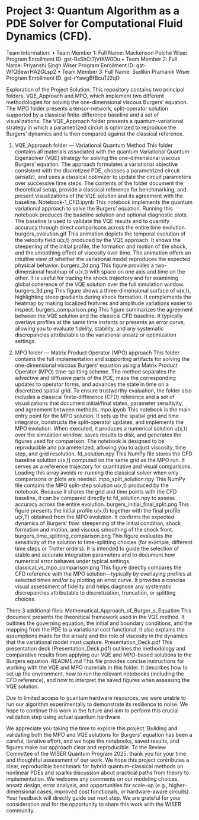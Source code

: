 # Project 3: Quantum Algorithm as a PDE Solver for Computational Fluid Dynamics (CFD).

Team Information:
•	Team Member 1:
Full Name: Mackenson Polché
Wiser Program Enrollment ID: gst-RsShCt7jVtKW0Du
•	Team Member 2:
Full Name: Priyanshi Singh
Wiser Program Enrollment ID: gst-WfQBewrHA2GLsp2
•	Team Member 3:
Full Name: Sudikin Pramanik
Wiser Program Enrollment ID: gst-rYawgBfBcuTJ2qD 

Exploration of the Project Solution.
This repository contains two principal folders, VQE_Approach and MPO, which implement two different methodologies for solving the one-dimensional viscous Burgers’ equation. The MPO folder presents a tensor-network, split-operator solution supported by a classical finite-difference baseline and a set of visualizations. The VQE_Approach folder presents a quantum-variational strategy in which a parametrized circuit is optimized to reproduce the Burgers’ dynamics and is then compared against the classical reference.
1)	VQE_Approach folder — Variational Quantum Method
This folder contains all materials associated with the quantum Variational Quantum Eigensolver (VQE) strategy for solving the one-dimensional viscous Burgers’ equation. The approach formulates a variational objective consistent with the discretized PDE, chooses a parametrized circuit (ansatz), and uses a classical optimizer to update the circuit parameters over successive time steps. The contents of the folder document the theoretical setup, provide a classical reference for benchmarking, and present visualizations of the VQE solution and its agreement with the baseline.
Notebook-1_CFD.ipynb
This notebook implements the quantum variational approach to solve the Burgers’ equation. Running this notebook produces the baseline solution and optional diagnostic plots. The baseline is used to validate the VQE results and to quantify accuracy through direct comparisons across the entire time evolution.
burgers_evolution.gif
This animation depicts the temporal evolution of the velocity field u(x,t) produced by the VQE approach. It shows the steepening of the initial profile, the formation and motion of the shock, and the smoothing effect of viscosity over time. The animation offers an intuitive view of whether the variational model reproduces the expected physical behavior.
burgers_2d.png
This figure provides a two-dimensional heatmap of u(x,t) with space on one axis and time on the other. It is useful for tracing the shock trajectory and for examining global coherence of the VQE solution over the full simulation window.
burgers_3d.png
This figure shows a three-dimensional surface of u(x,t), highlighting steep gradients during shock formation. It complements the heatmap by making localized features and amplitude variations easier to inspect.
burgers_comparison.png
This figure summarizes the agreement between the VQE solution and the classical CFD baseline. It typically overlays profiles at the same time instants or presents an error curve, allowing you to evaluate fidelity, stability, and any systematic discrepancies attributable to the variational ansatz or optimization settings.

2)	MPO folder — Matrix Product Operator (MPO) approach
This folder contains the full implementation and supporting artifacts for solving the one-dimensional viscous Burgers’ equation using a Matrix Product Operator (MPO) time-splitting scheme. The method separates the advective and diffusive parts of the PDE, maps the corresponding updates to operator forms, and advances the state in time on a discretized spatial grid. To ensure trustworthy evaluation, the folder also includes a classical finite-difference (CFD) reference and a set of visualizations that document initial/final states, parameter sensitivity, and agreement between methods.
mpo.ipynb
This notebook is the main entry point for the MPO solution. It sets up the spatial grid and time integrator, constructs the split-operator updates, and implements the MPO evolution. When executed, it produces a numerical solution u(x,t) over the simulation window, saves results to disk, and generates the figures used for comparison. The notebook is designed to be reproducible and parameterized, allowing you to adjust viscosity, time step, and grid resolution.
fd_solution.npy
This NumPy file stores the CFD baseline solution u(x,t) computed on the same grid as the MPO run. It serves as a reference trajectory for quantitative and visual comparisons. Loading this array avoids re-running the classical solver when only comparisons or plots are needed.
mpo_split_solution.npy
This NumPy file contains the MPO split-step solution u(x,t) produced by the notebook. Because it shares the grid and time points with the CFD baseline, it can be compared directly to fd_solution.npy to assess accuracy across the entire evolution.
burgers_initial_final_split.png
This figure presents the initial profile u(x,0) together with the final profile u(x,T) obtained from the MPO evolution. It confirms the expected dynamics of Burgers’ flow: steepening of the initial condition, shock formation and motion, and viscous smoothing of the shock front.
burgers_time_splitting_comparison.png
This figure evaluates the sensitivity of the solution to time-splitting choices (for example, different time steps or Trotter orders). It is intended to guide the selection of stable and accurate integration parameters and to document how numerical error behaves under typical settings.
classical_vs_mpo_comparison.png
This figure directly compares the CFD reference with the MPO solution—typically by overlaying profiles at selected times and/or by plotting an error curve. It provides a concise visual assessment of fidelity and helps diagnose any systematic discrepancies attributable to discretization, truncation, or splitting choices.



There 3 additional files: 
Mathematical_Approach_of_Burger_s_Equation
This document presents the theoretical framework used in the VQE method. It outlines the governing equation, the initial and boundary conditions, and the mapping from the PDE to a variational cost functional. It also explains the assumptions made for the ansatz and the role of viscosity in the dynamics that the variational model must capture.
Presentation_Deck.pdf
This presentation deck (Presentation_Deck.pdf) outlines the methodology and comparative results from applying our VQE and MPO-based solutions to the Burgers equation.
README.md
This file provides concise instructions for working with the VQE and MPO materials in this folder. It describes how to set up the environment, how to run the relevant notebooks (including the CFD reference), and how to interpret the saved figures when assessing the VQE solution.

Due to limited access to quantum hardware resources, we were unable to run our algorithm experimentally to demonstrate its resilience to noise. We hope to continue this work in the future and aim to perform this crucial validation step using actual quantum hardware.

We appreciate you taking the time to explore this project. Building and validating both the MPO and VQE solutions for Burgers’ equation has been a careful, iterative effort, and we hope the notebooks, saved results, and figures make our approach clear and reproducible.
To the Review Committee of the WISER Quantum Program 2025: thank you for your time and thoughtful assessment of our work. We hope this project contributes a clear, reproducible benchmark for hybrid quantum–classical methods on nonlinear PDEs and sparks discussion about practical paths from theory to implementation. We welcome any comments on our modeling choices, ansatz design, error analysis, and opportunities for scale-up (e.g., higher-dimensional cases, improved cost functionals, or hardware-aware circuits). Your feedback will directly guide our next step. We are grateful for your consideration and for the opportunity to share this work with the WISER community.

